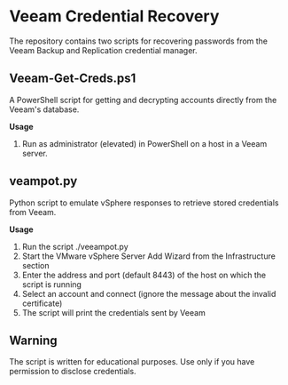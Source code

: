 
# Veeam Credential Recovery

The repository contains two scripts for recovering passwords from the
Veeam Backup and Replication credential manager.

## Veeam-Get-Creds.ps1
A PowerShell script for getting and decrypting accounts directly from the Veeam's database.

**Usage**
1. Run as administrator (elevated) in PowerShell on a host in a Veeam server.

## veampot.py
Python script to emulate vSphere responses to retrieve stored credentials from Veeam.

**Usage**
1. Run the script ./veeampot.py
2. Start the  VMware vSphere Server Add Wizard from the Infrastructure section
3. Enter the address and port (default 8443) of the host on which the script is running
4. Select an account and connect (ignore the message about the invalid certificate)
5. The script will print the credentials sent by Veeam


## Warning
The script is written for educational purposes. Use only if you have permission to disclose credentials.
